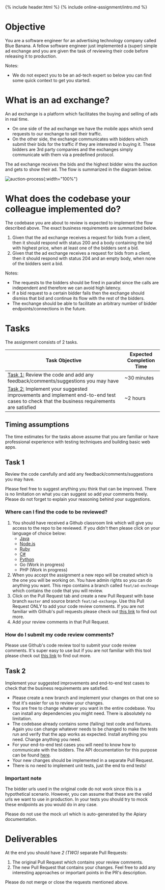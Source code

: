 {% include header.html %}
{% include online-assignment/intro.md %}

# Objective

You are a software engineer for an advertising technology company called Blue Banana. A fellow software engineer just implemented a (super) simple ad exchange and you are given the task of reviewing their code before releasing it to production. 

Notes: 

- We do not expect you to be an ad-tech expert so below you can find some quick context to get you started.

# What is an ad exchange?

An ad exchange is a platform which facilitates the buying and selling of ads in real time.

- On one side of the ad exchange we have the mobile apps which send requests to our exchange to sell their traffic. 
- On the other side, the exchange communicates with bidders which submit their bids for the traffic if they are interested in buying it. These bidders are 3rd party companies and the exchanges simply communicate with them via a predefined protocol.

The ad exchange receives the bids and the highest bidder wins the auction and gets to show their ad. The flow is summarized in the diagram below.

![auction-process](/static/auction-process.jpg){:width="100%"}


# What does the codebase your colleague implemented do?

The codebase you are about to review is expected to implement the flow described above. The exact business requirements are summarized below.

1. Given that the ad exchange receives a request for bids from a client, then it should respond with status 200 and a body containing the bid with highest price, when at least one of the bidders sent a bid. 
2. Given that the ad exchange receives a request for bids from a client, then it should respond with status 204 and an empty body, when none of the bidders sent a bid. 

Notes:

- The requests to the bidders should be fired in parallel since the calls are independent and therefore we can avoid high latency.
- If a bid request to a certain bidder fails then the exchange should dismiss that bid and continue its flow with the rest of the bidders.
- The exchange should be able to facilitate an arbitrary number of bidder endpoints/connections in the future.

# Tasks

The assignment consists of 2 tasks.

| Task Objective | Expected Completion Time |
|---|---|
| [Task 1:](#task-1) Review the code and add any feedback/comments/suggestions you may have | ~30 minutes |
| [Task 2:](#task-2) Implement your suggested improvements and implement end-to-end test cases to check that the business requirements are satisfied | ~2 hours |

## Timing assumptions

The time estimates for the tasks above assume that you are familiar or have professional experience with testing techniques and building basic web apps.

## Task 1

Review the code carefully and add any feedback/comments/suggestions you may have. 

Please feel free to suggest anything you think that can be improved. There is no limitation on what you can suggest so add your comments freely. Please do not forget to explain your reasoning behind your suggestions. 

### Where can I find the code to be reviewed?

1. You should have received a Github classroom link which will give you access to the repo to be reviewed. If you didn't then please click on your language of choice below:
    - [Java](https://classroom.github.com/a/tJkWEwrP)
    - [Node.js](https://classroom.github.com/a/6477OM7L)
    - [Ruby](https://classroom.github.com/a/XaYZ5VRN) 
    - [C#](https://classroom.github.com/a/guPzpqTO)
    - [Python](https://classroom.github.com/a/qiSGslVG)
    - Go (Work in progress)
    - PHP (Work in progress) 
2. When you accept the assignment a new repo will be created which is the one you will be working on. You have admin rights so you can do anything you want. This repo contains a branch called ```feat/ad-exchnage``` which contains the code that you will review.
2. Click on the Pull Request tab and create a new Pull Request with base branch ```master``` and source branch ```feat/ad-exchange```. Use this Pull Request ONLY to add your code review comments. If you are not familiar with Github's pull requests please check out [this link](https://help.github.com/articles/creating-a-pull-request/) to find out more.
3. Add your review comments in that Pull Request.

### How do I submit my code review comments?

Please use Github's code review tool to submit your code review comments. It's super easy to use but if you are not familiar with this tool please check out [this link](https://help.github.com/articles/reviewing-proposed-changes-in-a-pull-request/) to find out more.

## Task 2

Implement your suggested improvements and end-to-end test cases to check that the business requirements are satisfied.

- Please create a new branch and implement your changes on that one so that it's easier for us to review your changes.
- You are free to change whatever you want in the entire codebase. You can install any dependencies you might need. There is absolutely no limitation.
- The codebase already contains some (failing) test code and fixtures. Again you can change whatever needs to be changed to make the tests run and verify that the app works as expected. Install anything you need. Change anything you need.   
- For your end-to-end test cases you will need to know how to communicate with the bidders. The API documentation for this purpose can be found [here](https://bidderapi.docs.apiary.io).
- Your new changes should be implemented in a separate Pull Request. 
- There is no need to implement unit tests, just the end to end tests!

### Important note

The bidder urls used in the original code do not work since this is a hypothetical scenario. However, you can assume that these are the valid urls we want to use in production. In your tests you should try to mock these endpoints as you would do in any case. 

Please do not use the mock url which is auto-generated by the Apiary documentation. 

# Deliverables

At the end you should have *2 (TWO)* separate Pull Requests:

1. The original Pull Request which contains your review comments.
2. The new Pull Request that contains your changes. Feel free to add any interesting approaches or important points in the PR's description.

Please do not merge or close the requests mentioned above.
